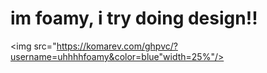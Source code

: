 # im foamy, i try doing design!!
<img src="https://komarev.com/ghpvc/?username=uhhhhfoamy&color=blue"width=25%"/>
